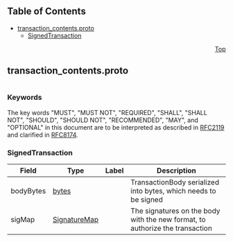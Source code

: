 ## Table of Contents

- [transaction_contents.proto](#transaction_contents-proto)
    - [SignedTransaction](#proto-SignedTransaction)
  



<a name="transaction_contents-proto"></a>
<p align="right"><a href="#top">Top</a></p>

## transaction_contents.proto
#

### Keywords
The key words "MUST", "MUST NOT", "REQUIRED", "SHALL", "SHALL NOT",
"SHOULD", "SHOULD NOT", "RECOMMENDED", "MAY", and "OPTIONAL" in this
document are to be interpreted as described in
[RFC2119](https://www.ietf.org/rfc/rfc2119) and clarified in
[RFC8174](https://www.ietf.org/rfc/rfc8174).


<a name="proto-SignedTransaction"></a>

### SignedTransaction



| Field | Type | Label | Description |
| ----- | ---- | ----- | ----------- |
| bodyBytes | [bytes](#bytes) |  | TransactionBody serialized into bytes, which needs to be signed |
| sigMap | [SignatureMap](#proto-SignatureMap) |  | The signatures on the body with the new format, to authorize the transaction |





 <!-- end messages -->

 <!-- end enums -->

 <!-- end HasExtensions -->

 <!-- end services -->


